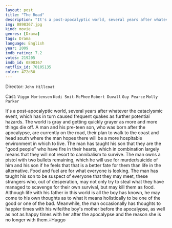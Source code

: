 ```yaml
---
layout: post
title: "The Road"
description: "It's a post-apocalyptic world, several years after whatever the cataclysmic event, which has in turn caused frequent quakes as further potential hazards. The world is gray and getting quickly grayer as more and more things die off. A man and his pre-teen son, who was born after the apocalypse, are currently on the road, their plan to walk to the coast and head south where the man hopes there will be a more hospitable environment in which to live. The man has taught his son that they are the good people who have fire i.."
img: 0898367.jpg
kind: movie
genres: [Drama]
tags: Drama 
language: English
year: 2009
imdb_rating: 7.2
votes: 219205
imdb_id: 0898367
netflix_id: 70105135
color: 472d30
---
```

Director: `John Hillcoat`  

Cast: `Viggo Mortensen` `Kodi Smit-McPhee` `Robert Duvall` `Guy Pearce` `Molly Parker` 

It's a post-apocalyptic world, several years after whatever the cataclysmic event, which has in turn caused frequent quakes as further potential hazards. The world is gray and getting quickly grayer as more and more things die off. A man and his pre-teen son, who was born after the apocalypse, are currently on the road, their plan to walk to the coast and head south where the man hopes there will be a more hospitable environment in which to live. The man has taught his son that they are the "good people" who have fire in their hearts, which in combination largely means that they will not resort to cannibalism to survive. The man owns a pistol with two bullets remaining, which he will use for murder/suicide of him and his son if he feels that that is a better fate for them than life in the alternative. Food and fuel are for what everyone is looking. The man has taught his son to be suspect of everyone that they may meet, these strangers who, out of desperation, may not only try to steal what they have managed to scavenge for their own survival, but may kill them as food. Although life with his father in this world is all the boy has known, he may come to his own thoughts as to what it means holistically to be one of the good or one of the bad. Meanwhile, the man occasionally has thoughts to happier times with his wife/the boy's mother before the apocalypse, as well as not as happy times with her after the apocalypse and the reason she is no longer with them.::Huggo
